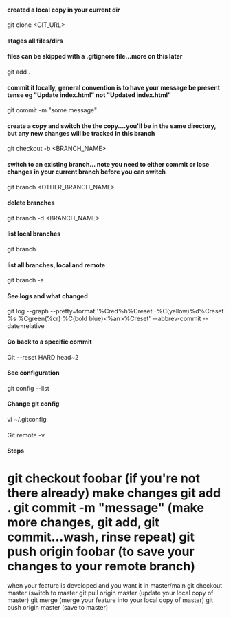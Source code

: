 #### created a local copy in your current dir
git clone <GIT_URL>
#### stages all files/dirs
#### files can be skipped with a .gitignore file...more on this later
git add .
#### commit it locally, general convention is to have your message be present tense eg "Update index.html" not "Updated index.html"
git commit -m "some message"
#### create a copy and switch the the copy....you'll be in the same directory, but any new changes will be tracked in this branch
git checkout -b <BRANCH_NAME>
#### switch to an existing branch... note you need to either commit or lose changes in your current branch before you can switch
git branch <OTHER_BRANCH_NAME>
#### delete branches
git branch -d <BRANCH_NAME>
#### list local branches
git branch
#### list all branches, local and remote
git branch -a
#### See logs and what changed
git log --graph --pretty=format:'%Cred%h%Creset -%C(yellow)%d%Creset %s %Cgreen(%cr) %C(bold blue)<%an>%Creset' --abbrev-commit --date=relative
#### Go back to a specific commit
Git --reset HARD head~2
#### See configuration
git config --list
#### Change git config
vi ~/.gitconfig
#### 
Git remote -v 

#### Steps
git checkout foobar (if you're not there already)
make changes
git add .
git commit -m "message"
(make more changes, git add, git commit...wash, rinse repeat)
git push origin foobar (to save your changes to your remote branch)
=========================
when your feature is developed and you want it in master/main
git checkout master (switch to master
git pull origin master (update your local copy of master)
git merge <feature> (merge your feature into your local copy of master)
git push origin master (save to master)
